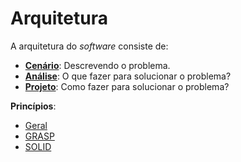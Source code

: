 # Arquitetura

A arquitetura do _software_ consiste de:

* **[Cenário](/arquitetura/cenario.md)**: Descrevendo o problema.
* **[Análise](/arquitetura/analise.md)**: O que fazer para solucionar o problema? 
* [**Projeto**](arquitetura/projeto.md): Como fazer para solucionar o problema? 

**Princípios**:

* [Geral](/arquitetura/principios.md)
* [GRASP](/arquitetura/grasp.md)
* [SOLID](/arquitetura/solid.md)
